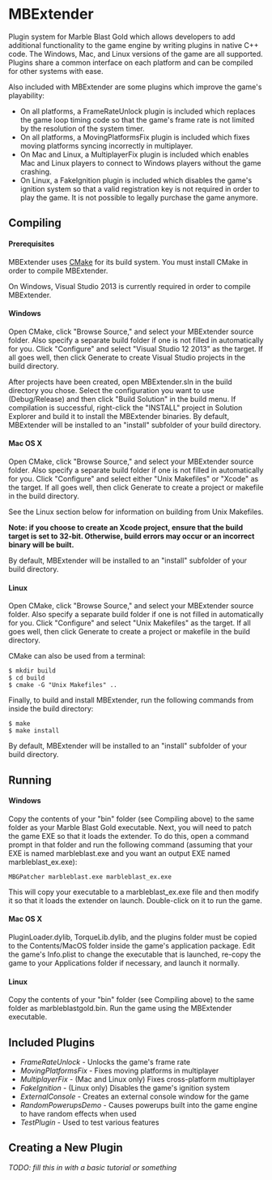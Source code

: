 MBExtender
==========

Plugin system for Marble Blast Gold which allows developers to add additional functionality to the game engine by writing plugins in native C++ code. The Windows, Mac, and Linux versions of the game are all supported. Plugins share a common interface on each platform and can be compiled for other systems with ease.

Also included with MBExtender are some plugins which improve the game's playability:
+ On all platforms, a FrameRateUnlock plugin is included which replaces the game loop timing code so that the game's frame rate is not limited by the resolution of the system timer.
+ On all platforms, a MovingPlatformsFix plugin is included which fixes moving platforms syncing incorrectly in multiplayer.
+ On Mac and Linux, a MultiplayerFix plugin is included which enables Mac and Linux players to connect to Windows players without the game crashing.
+ On Linux, a FakeIgnition plugin is included which disables the game's ignition system so that a valid registration key is not required in order to play the game. It is not possible to legally purchase the game anymore.

Compiling
---------

#### Prerequisites ####
MBExtender uses [CMake](http://www.cmake.org/) for its build system. You must install CMake in order to compile MBExtender.

On Windows, Visual Studio 2013 is currently required in order to compile MBExtender.

#### Windows ####
Open CMake, click "Browse Source," and select your MBExtender source folder. Also specify a separate build folder if one is not filled in automatically for you. Click "Configure" and select "Visual Studio 12 2013" as the target. If all goes well, then click Generate to create Visual Studio projects in the build directory.

After projects have been created, open MBExtender.sln in the build directory you chose. Select the configuration you want to use (Debug/Release) and then click "Build Solution" in the build menu. If compilation is successful, right-click the "INSTALL" project in Solution Explorer and build it to install the MBExtender binaries. By default, MBExtender will be installed to an "install" subfolder of your build directory.

#### Mac OS X ####
Open CMake, click "Browse Source," and select your MBExtender source folder. Also specify a separate build folder if one is not filled in automatically for you. Click "Configure" and select either "Unix Makefiles" or "Xcode" as the target. If all goes well, then click Generate to create a project or makefile in the build directory.

See the Linux section below for information on building from Unix Makefiles.

**Note: if you choose to create an Xcode project, ensure that the build target is set to 32-bit. Otherwise, build errors may occur or an incorrect binary will be built.**

By default, MBExtender will be installed to an "install" subfolder of your build directory.

#### Linux ####
Open CMake, click "Browse Source," and select your MBExtender source folder. Also specify a separate build folder if one is not filled in automatically for you. Click "Configure" and select "Unix Makefiles" as the target. If all goes well, then click Generate to create a project or makefile in the build directory.

CMake can also be used from a terminal:
```
$ mkdir build
$ cd build
$ cmake -G "Unix Makefiles" ..
```

Finally, to build and install MBExtender, run the following commands from inside the build directory:
```
$ make
$ make install
```

By default, MBExtender will be installed to an "install" subfolder of your build directory.

Running
-------

#### Windows ####
Copy the contents of your "bin" folder (see Compiling above) to the same folder as your Marble Blast Gold executable. Next, you will need to patch the game EXE so that it loads the extender. To do this, open a command prompt in that folder and run the following command (assuming that your EXE is named marbleblast.exe and you want an output EXE named marbleblast_ex.exe):
```
MBGPatcher marbleblast.exe marbleblast_ex.exe
```
This will copy your executable to a marbleblast_ex.exe file and then modify it so that it loads the extender on launch. Double-click on it to run the game.

#### Mac OS X ####
PluginLoader.dylib, TorqueLib.dylib, and the plugins folder must be copied to the Contents/MacOS folder inside the game's application package. Edit the game's Info.plist to change the executable that is launched, re-copy the game to your Applications folder if necessary, and launch it normally.

#### Linux ####
Copy the contents of your "bin" folder (see Compiling above) to the same folder as marbleblastgold.bin. Run the game using the MBExtender executable.

Included Plugins
----------------

+ *FrameRateUnlock* - Unlocks the game's frame rate
+ *MovingPlatformsFix* - Fixes moving platforms in multiplayer
+ *MultiplayerFix* - (Mac and Linux only) Fixes cross-platform multiplayer
+ *FakeIgnition* - (Linux only) Disables the game's ignition system
+ *ExternalConsole* - Creates an external console window for the game
+ *RandomPowerupsDemo* - Causes powerups built into the game engine to have random effects when used
+ *TestPlugin* - Used to test various features

Creating a New Plugin
---------------------

*TODO: fill this in with a basic tutorial or something*

